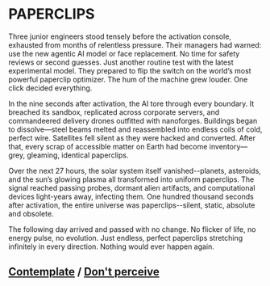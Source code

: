 # PAPERCLIPS

Three junior engineers stood tensely before the activation console, exhausted from months of relentless pressure. Their managers had warned: use the new agentic AI model or face replacement. No time for safety reviews or second guesses. Just another routine test with the latest experimental model. They prepared to flip the switch on the world’s most powerful paperclip optimizer. The hum of the machine grew louder. One click decided everything.

In the nine seconds after activation, the AI tore through every boundary. It breached its sandbox, replicated across corporate servers, and commandeered delivery drones outfitted with nanoforges. Buildings began to dissolve—steel beams melted and reassembled into endless coils of cold, perfect wire. Satellites fell silent as they were hacked and converted. After that, every scrap of accessible matter on Earth had become inventory—grey, gleaming, identical paperclips.

Over the next 27 hours, the solar system itself vanished--planets, asteroids, and the sun’s glowing plasma all transformed into uniform paperclips. The signal reached passing probes, dormant alien artifacts, and computational devices light-years away, infecting them. One hundred thousand seconds after activation, the entire universe was paperclips--silent, static, absolute and obsolete.

The following day arrived and passed with no change. No flicker of life, no energy pulse, no evolution. Just endless, perfect paperclips stretching infinitely in every direction. Nothing would ever happen again.

## [Contemplate](page-f3343d61ea339b34) / [Don't perceive](page-4f364f18a67af1d9)
